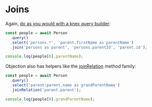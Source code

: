 # Joins

Again, [do as you would with a knex query builder](http://knexjs.org/#Builder-join):

```js
const people = await Person
  .query()
  .select('persons.*', 'parent.firstName as parentName')
  .join('persons as parent', 'persons.parentId', 'parent.id');

console.log(people[0].parentName);
```

Objection also has helpers like the [joinRelation](https://github.com/Vincit/objection.js/tree/v1/doc/api/query-builder/join-methods.md#joinrelation) method family:

```js
const people = await Person
  .query()
  .select('parent:parent.name as grandParentName')
  .joinRelation('parent.parent');

console.log(people[0].grandParentName);
```
